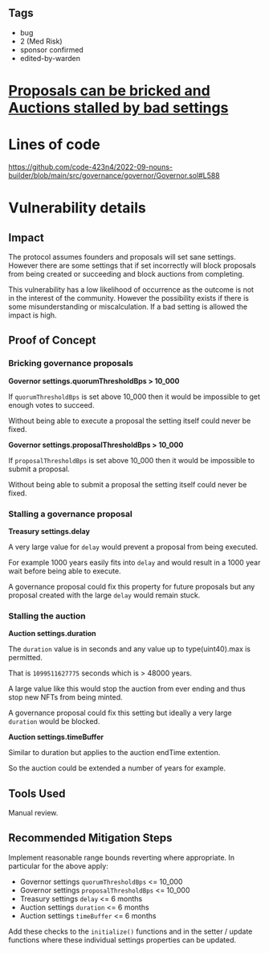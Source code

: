 ## Tags

- bug
- 2 (Med Risk)
- sponsor confirmed
- edited-by-warden

# [Proposals can be bricked and Auctions stalled by bad settings](https://github.com/code-423n4/2022-09-nouns-builder-findings/issues/482) 

# Lines of code

https://github.com/code-423n4/2022-09-nouns-builder/blob/main/src/governance/governor/Governor.sol#L588


# Vulnerability details

## Impact

The protocol assumes founders and proposals will set sane settings. However there are some settings that if set incorrectly will block proposals from being created or succeeding and block auctions from completing.

This vulnerability has a low likelihood of occurrence as the outcome is not in the interest of the community. However the possibility exists if there is some misunderstanding or miscalculation. If a bad setting is allowed the impact is high.

## Proof of Concept

### Bricking governance proposals

**Governor settings.quorumThresholdBps > 10_000**

If `quorumThresholdBps` is set above 10_000 then it would be impossible to get enough votes to succeed.

Without being able to execute a proposal the setting itself could never be fixed.

**Governor settings.proposalThresholdBps > 10_000**

If `proposalThresholdBps` is set above 10_000 then it would be impossible to submit a proposal.

Without being able to submit a proposal the setting itself could never be fixed.

### Stalling a governance proposal

**Treasury settings.delay**

A very large value for `delay` would prevent a proposal from being executed.

For example 1000 years easily fits into `delay` and would result in a 1000 year wait before being able to execute.

A governance proposal could fix this property for future proposals but any proposal created with the large `delay` would remain stuck.

### Stalling the auction

**Auction settings.duration**

The `duration` value is in seconds and any value up to type(uint40).max is permitted.

That is `1099511627775` seconds which is > 48000 years.

A large value like this would stop the auction from ever ending and thus stop new NFTs from being minted.

A governance proposal could fix this setting but ideally a very large `duration` would be blocked.

**Auction settings.timeBuffer**

Similar to duration but applies to the auction endTime extention.

So the auction could be extended a number of years for example.

## Tools Used

Manual review.

## Recommended Mitigation Steps

Implement reasonable range bounds reverting where appropriate. In particular for the above apply:
- Governor settings `quorumThresholdBps` <= 10_000
- Governor settings `proposalThresholdBps` <= 10_000
- Treasury settings `delay` <= 6 months
- Auction settings `duration` <= 6 months
- Auction settings `timeBuffer` <= 6 months

Add these checks to the `initialize()` functions and in the setter / update functions where these individual settings properties can be updated.
